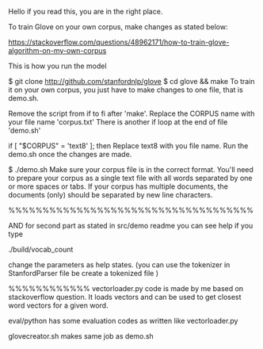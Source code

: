 Hello
if you read this, you are in the right place.

To train Glove on your own corpus, make changes as stated below:


https://stackoverflow.com/questions/48962171/how-to-train-glove-algorithm-on-my-own-corpus

This is how you run the model

$ git clone http://github.com/stanfordnlp/glove
$ cd glove && make
To train it on your own corpus, you just have to make changes to one file, that is demo.sh.

Remove the script from if to fi after 'make'. Replace the CORPUS name with your file name 'corpus.txt' There is another if loop at the end of file 'demo.sh'

if [ "$CORPUS" = 'text8' ]; then
Replace text8 with you file name.  Run the demo.sh once the changes are made.

$ ./demo.sh
Make sure your corpus file is in the correct format.
You'll need to prepare your corpus as a single text file with all words separated by one or more spaces or tabs. If your corpus has multiple documents, the documents (only) should be separated by new line characters.

%%%%%%%%%%%%%%%%%%%%%%%%%%%%%%%%%%%%


AND for second part as stated in src/demo readme you  can see help if you type 

./build/vocab_count

change the parameters as help states. (you can use the tokenizer in StanfordParser file be create a tokenized file )


%%%%%%%%%%%%
vectorloader.py code is made by me based on stackoverflow question. It loads vectors and can be used to get closest word vectors for a given word.

eval/python has some evaluation codes as written like vectorloader.py

glovecreator.sh makes same job as demo.sh
